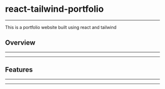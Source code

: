 # react-tailwind-portfolio
***
This is a portfolio website built using react and tailwind

## Overview
---
***


## Features
---
***


